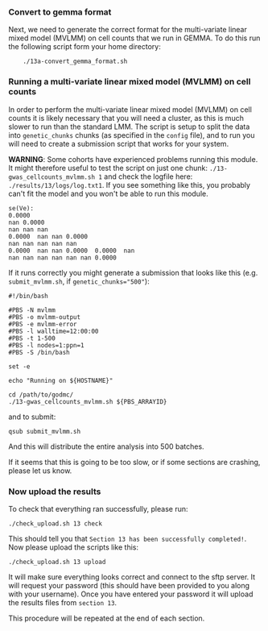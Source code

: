 
### Convert to gemma format
Next, we need to generate the correct format for the multi-variate linear mixed model (MVLMM) on cell counts that we run in GEMMA. To do this run the following script form your home directory:
``` 
    ./13a-convert_gemma_format.sh
```

### Running a multi-variate linear mixed model (MVLMM) on cell counts
In order to perform the multi-variate linear mixed model (MVLMM) on cell counts it is likely necessary that you will need a cluster, as this is much slower to run than the standard LMM. The script is setup to split the data into `genetic_chunks` chunks (as specified in the `config` file), and to run you will need to create a submission script that works for your system. 

**WARNING**: Some cohorts have experienced problems running this module. It might therefore useful to test the script on just one chunk: `./13-gwas_cellcounts_mvlmm.sh 1` and check the logfile here: `./results/13/logs/log.txt1`. If you see something like this, you probably can't fit the model and you won't be able to run this module.
```
se(Ve): 
0.0000	
nan	0.0000	
nan	nan	nan	
0.0000	nan	nan	0.0000	
nan	nan	nan	nan	nan	
0.0000	nan	nan	0.0000	0.0000	nan	
nan	nan	nan	nan	nan	nan	0.0000
```

 If it runs correctly you might generate a submission that looks like this (e.g. `submit_mvlmm.sh`, if `genetic_chunks="500"`):

```
#!/bin/bash

#PBS -N mvlmm
#PBS -o mvlmm-output
#PBS -e mvlmm-error
#PBS -l walltime=12:00:00
#PBS -t 1-500
#PBS -l nodes=1:ppn=1
#PBS -S /bin/bash

set -e

echo "Running on ${HOSTNAME}"

cd /path/to/godmc/
./13-gwas_cellcounts_mvlmm.sh ${PBS_ARRAYID}
```

and to submit:

    qsub submit_mvlmm.sh

And this will distribute the entire analysis into 500 batches.

If it seems that this is going to be too slow, or if some sections are crashing, please let us know.

### Now upload the results

To check that everything ran successfully, please run:

```
./check_upload.sh 13 check
```

This should tell you that `Section 13 has been successfully completed!`. Now please upload the scripts like this:

```
./check_upload.sh 13 upload
```

It will make sure everything looks correct and connect to the sftp server. It will request your password (this should have been provided to you along with your username). Once you have entered your password it will upload the results files from `section 13`.

This procedure will be repeated at the end of each section.